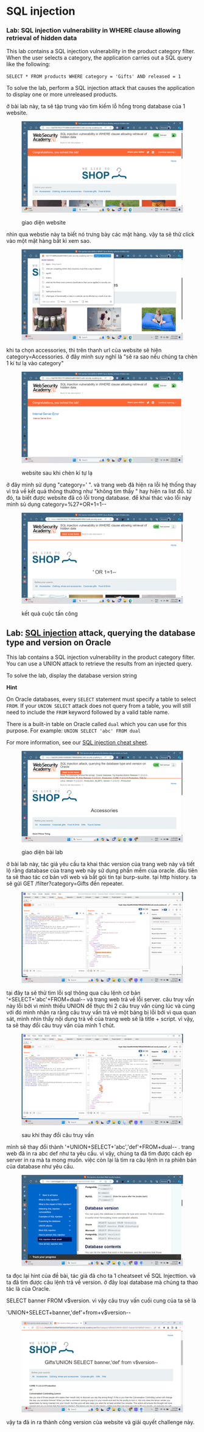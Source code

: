 # SQL injection

### Lab: SQL injection vulnerability in WHERE clause allowing retrieval of hidden data

This lab contains a SQL injection vulnerability in the product category filter. When the user selects a category, the application carries out a SQL query like the following:

`SELECT * FROM products WHERE category = 'Gifts' AND released = 1`

To solve the lab, perform a SQL injection attack that causes the application to display one or more unreleased products.

ở bài lab này, ta sẽ tập trung vào tìm kiếm lỗ hổng trong database của 1 website.

<figure><img src=".gitbook/assets/image (4).png" alt=""><figcaption><p>giao diện website</p></figcaption></figure>

nhìn qua webstie này ta biết nó trưng bày các mặt hàng. vậy ta sẽ thử click vào một mặt hàng bất kì xem sao.

<figure><img src=".gitbook/assets/image (1) (1).png" alt=""><figcaption></figcaption></figure>

khi ta chọn accessories, thì trên thanh url của website sẽ hiện category=Accessories. ở đây mình suy nghĩ là "sẽ ra sao nếu chúng ta chèn 1 kí tư lạ vào category"

<figure><img src=".gitbook/assets/image (2) (1).png" alt=""><figcaption><p>website sau khi chèn kí tự lạ</p></figcaption></figure>

ở đây mình sử dụng "category=' ". và trang web đã hiện ra lỗi hệ thống thay vì trả về kết quả thông thường như "không tìm thấy " hay hiện ra list đồ. từ đó, ta biết được website đã có lỗi trong database. để khai thác vào lỗi này mình sủ dụng category=%27+OR+1=1--

<figure><img src=".gitbook/assets/image (3) (1).png" alt=""><figcaption><p>kết quả cuộc tấn công</p></figcaption></figure>

## Lab: [SQL injection](https://portswigger.net/web-security/sql-injection) attack, querying the database type and version on Oracle

This lab contains a SQL injection vulnerability in the product category filter. You can use a UNION attack to retrieve the results from an injected query.

To solve the lab, display the database version string

&#x20;**Hint**

On Oracle databases, every `SELECT` statement must specify a table to select `FROM`. If your `UNION SELECT` attack does not query from a table, you will still need to include the `FROM` keyword followed by a valid table name.

There is a built-in table on Oracle called `dual` which you can use for this purpose. For example: `UNION SELECT 'abc' FROM dual`

For more information, see our [SQL injection cheat sheet](https://portswigger.net/web-security/sql-injection/cheat-sheet).

<figure><img src=".gitbook/assets/image (4) (1).png" alt=""><figcaption><p>giao diện bài lab</p></figcaption></figure>

ở bài lab này, tác giả yêu cầu ta khai thác version của trang web này vả tiết lộ rằng database của trang web này sử dụng phần mềm cùa oracle. đầu tiên ta sẽ thao tác cơ bản với web và bắt gói tin tại burp-suite. tại http history. ta sẽ gửi GET /filter?category=Gifts đến repeater.

<figure><img src=".gitbook/assets/image.png" alt=""><figcaption></figcaption></figure>

tại đây ta sẽ thử tìm lỗi sql thông qua câu lệnh cơ bản '+SELECT+'abc'+FROM+dual-- và trang web trả về lỗi server. câu truy vấn này lỗi bởi vì mình thiếu UNION để thực thi 2 câu truy vấn cùng lúc và cùng với đó mình nhận ra rằng câu truy vấn trả vè một bảng bị lỗi bới vì qua quan sát, mình nhìn thấy nội dung trả về của trang web sẽ là title + script. vì vậy, ta sẽ thay đổi câu truy vấn của mình 1 chút.

<figure><img src=".gitbook/assets/image (1).png" alt=""><figcaption><p>sau khi thay đổi câu truy vấn</p></figcaption></figure>

mình sẽ thay đổi thành '+UNION+SELECT+'abc','def'+FROM+dual-- . trang web đã in ra abc def như ta yêu cầu. vì vậy, chúng ta đã tìm được cách ép server in ra mà ta mong muốn. việc còn lại là tìm ra câu lệnh in ra phiên bản của database như yêu cầu.

<figure><img src=".gitbook/assets/image (2).png" alt=""><figcaption></figcaption></figure>

ta đọc lại hint của đề bài, tác giả đã cho ta 1 cheatseet về SQL Injecttion. và ta đã tìm được câu lệnh trả về version. ở đây loại database mà chúng ta thao tác là của Oracle. &#x20;

SELECT banner FROM v$version. vì vậy câu truy vấn cuối cung của ta sẽ là

'UNION+SELECT+banner,'def'+from+v$version--

<figure><img src=".gitbook/assets/image (3).png" alt=""><figcaption></figcaption></figure>

vậy ta đã in ra thành công version của website và giải quyết challenge này.
